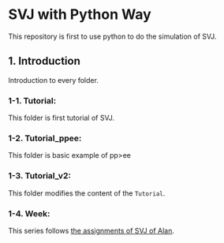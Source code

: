 # SVJ with Python Way
This repository is first to use python to do the simulation of SVJ.


## 1. Introduction
Introduction to every folder.

### 1-1. Tutorial:
This folder is first tutorial of SVJ.

### 1-2. Tutorial_ppee:
This folder is basic example of pp>ee

### 1-3. Tutorial_v2:
This folder modifies the content of the `Tutorial`.

### 1-4. Week:
This series follows [the assignments of SVJ of Alan](https://hackmd.io/@D2NCN-LxSNiAK6etDgTKYA/r1SNBkokw).
